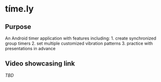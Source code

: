 # tíme\.ly

## Purpose
An Android timer application with features including:
    1. create synchronized group timers
    2. set multiple customized vibration patterns
    3. practice with presentations in advance

## Video showcasing link
*TBD*